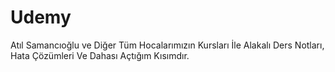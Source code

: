 # Udemy
Atıl Samancıoğlu ve Diğer Tüm Hocalarımızın Kursları İle Alakalı Ders Notları, Hata Çözümleri Ve Dahası Açtığım Kısımdır.
